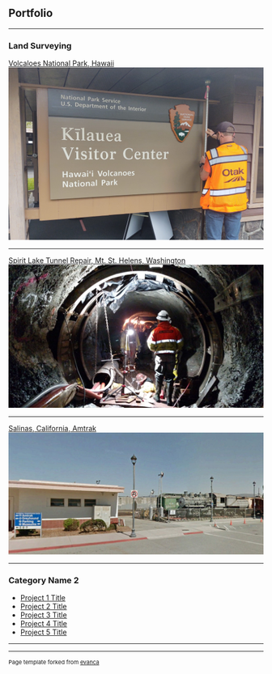 ## Portfolio

---

### Land Surveying 

[Volcaloes National Park, Hawaii](https://github.com/dcbreneman/dcbreneman.github.io/blob/master/Havo2.md)
<img src="images/havo2.jpg?raw=true"/>

---

[Spirit Lake Tunnel Repair, Mt. St. Helens, Washington](http://example.com/)
<img src="images/Spirit-Lake-Tunnel-Survey_2.jpg?raw=true"/>

---

[Salinas, California, Amtrak](http://example.com/)
<img src="images/AmtrakSalinas.jpg?raw=true"/>

---

### Category Name 2

- [Project 1 Title](http://example.com/)
- [Project 2 Title](http://example.com/)
- [Project 3 Title](http://example.com/)
- [Project 4 Title](http://example.com/)
- [Project 5 Title](http://example.com/)

---




---
<p style="font-size:11px">Page template forked from <a href="https://github.com/evanca/quick-portfolio">evanca</a></p>
<!-- Remove above link if you don't want to attibute -->
